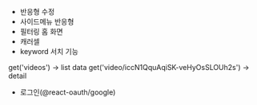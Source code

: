 <!-- - html 수정 -->

- 반응형 수정
- 사이드메뉴 반응형
- 필터링 홈 화면
- 캐러셀
- keyword 서치 기능

get('videos') -> list data
get('video/iccN1QquAqiSK-veHyOsSLOUh2s') -> detail

- 로그인(@react-oauth/google)

